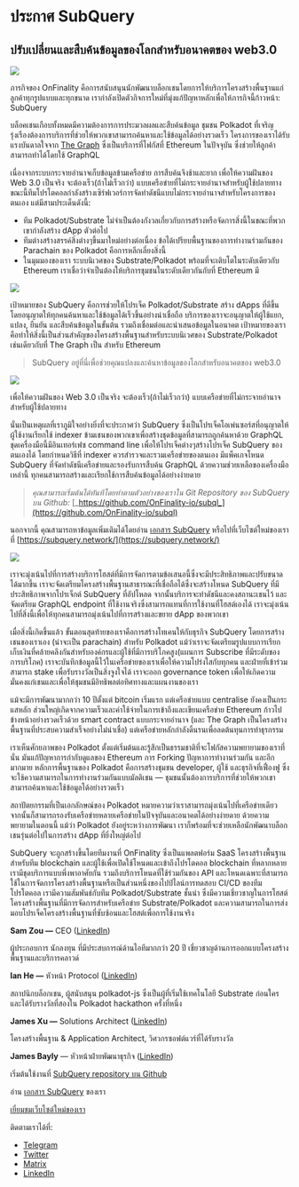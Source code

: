 # ประกาศ SubQuery

## ปรับเปลี่ยนและสืบค้นข้อมูลของโลกสำหรับอนาคตของ web3.0

![](https://miro.medium.com/max/1400/1*J5u22qNxndcuCrFJ1mfGqg.png)

ภารกิจของ OnFinality คือการสนับสนุนนักพัฒนาบล็อกเชนโดยการให้บริการโครงสร้างพื้นฐานแก่ลูกค้าทุกรูปแบบและทุกขนาด เรากำลังเปิดตัวกิจการใหม่ที่มุ่งแก้ปัญหาหลักเพื่อให้ภารกิจนี้ก้าวหน้า: SubQuery

บล็อคเชนเกือบทั้งหมดมีความต้องการการประมวลผลและสืบค้นข้อมูล ชุมชน Polkadot ที่เจริญรุ่งเรืองต้องการบริการที่ช่วยให้พวกเขาสามารถค้นหาและใช้ข้อมูลได้อย่างรวดเร็ว โครงการของเราได้รับแรงบันดาลใจจาก [The Graph](https://thegraph.com/) ซึ่งเป็นบริการที่โฟกัสที่ Ethereum ในปัจจุบัน ซึ่งช่วยให้ลูกค้าสามารถทำได้โดยใช้ GraphQL

เนื่องจากระบบกระจายอำนาจเก็บข้อมูลข้ามเครือข่าย การสืบค้นจึงช้าและยาก เพื่อให้ความฝันของ Web 3.0 เป็นจริง จะต้องเร็ว(ถ้าไม่เร็วกว่า) แบบเครือข่ายที่ไม่กระจายอำนาจสำหรับผู้ใช้ปลายทาง ขณะนี้ทีมโปรโตคอลกำลังสร้างเซิร์ฟเวอร์การจัดทำดัชนีแบบไม่กระจายอำนาจสำหรับโครงการของตนเอง แต่มีสามประเด็นดังนี้:

-   ทีม Polkadot/Substrate ไม่จำเป็นต้องกังวลเกี่ยวกับการสร้างหรือจัดการสิ่งนี้ในขณะที่พวกเขากำลังสร้าง dApp ตัวต่อไป
-   ทีมต่างสร้างสรรค์สิ่งต่างๆขึ้นมาใหม่อย่างต่อเนื่อง ข้อได้เปรียบพื้นฐานของการทำงานร่วมกันของ Parachain ของ Polkadot คือการหลีกเลี่ยงสิ่งนี้
-   ในมุมมองของเรา ระบบนิเวศของ Substrate/Polkadot พร้อมที่จะเติบโตในระดับเดียวกับ Ethereum เราเชื่อว่าจำเป็นต้องให้บริการชุมชนในระดับเดียวกันกับที่ Ethereum มี

![](https://miro.medium.com/max/1400/1*l4b4BXWkczVDaHyv30lLQQ.png)

เป้าหมายของ SubQuery คือการช่วยให้โปรเจ็ค Polkadot/Substrate สร้าง dApps ที่ดีขึ้นโดยอนุญาตให้ทุกคนค้นหาและใช้ข้อมูลได้เร็วขึ้นอย่างน่าเชื่อถือ บริการของเราจะอนุญาตให้ผู้ใช้แยก, แปลง, ยืนยัน และสืบค้นข้อมูลในขั้นต้น รวมถึงเชื่อมต่อและนำเสนอข้อมูลในอนาคต เป้าหมายของเราคือทำให้สิ่งนี้เป็นส่วนสำคัญของโครงสร้างพื้นฐานสำหรับระบบนิเวศของ Substrate/Polkadot เช่นเดียวกับที่ The Graph เป็น สำหรับ Ethereum

> SubQuery อยู่ที่นี่เพื่อช่วยคุณแปลงและค้นหาข้อมูลของโลกสำหรับอนาคตของ web3.0

![](https://miro.medium.com/max/1000/1*IHstJG-hBwQzicLdWkGR5w.png)

เพื่อให้ความฝันของ Web 3.0 เป็นจริง จะต้องเร็ว(ถ้าไม่เร็วกว่า) แบบเครือข่ายที่ไม่กระจายอำนาจสำหรับผู้ใช้ปลายทาง

นั่นเป็นเหตุผลที่เราภูมิใจอย่างยิ่งที่จะประกาศว่า SubQuery ซึ่งเป็นโปรเจ็คโอเพ่นซอร์สที่อนุญาตให้ผู้ใช้งานเรียกใช้ indexer ข้ามเชนของพวกเขาเพื่อสร้างชุดข้อมูลที่สามารถถูกค้นหาด้วย GraphQL ชุดเครื่องมือนี้มีอินเทอร์เฟซ command line เพื่อให้โปรเจ็คต่างๆสร้างโปรเจ็ค SubQuery ของตนเองได้ โดยกำหนดวิธีที่ indexer ควรสำรวจและรวมเครือข่ายของตนเอง มีแพ็คเกจโหนด SubQuery ที่จัดทำดัชนีเครือข่ายและรองรับการสืบค้น GraphQL ด้วยความช่วยเหลือของเครื่องมือเหล่านี้ ทุกคนสามารถสร้างและเรียกใช้การสืบค้นข้อมูลได้อย่างง่ายดาย

> _คุณสามารถเริ่มต้นได้ทันทีโดยทำตามตัวอย่างของเราใน Git Repository ของ SubQuery บน Github:_ [_https://github.com/OnFinality-io/subql_](https://github.com/OnFinality-io/subql)

นอกจากนี้ คุณสามารถหาข้อมูลเพิ่มเติมได้โดยอ่าน [เอกสาร SubQuery](https://doc.subquery.network/) หรือไปที่เว็บไซต์ใหม่ของเราที่ [https://subquery.network/](https://subquery.network/)

![](https://miro.medium.com/max/1000/1*3oA1Hvns1vrImTsmowO_Jw.png)

เราจะมุ่งเน้นไปที่การสร้างบริการโฮสต์ที่มีการจัดการตามข้อเสนอนี้ซึ่งจะมีประสิทธิภาพและปรับขนาดได้มากขึ้น เราจะจัดเตรียมโครงสร้างพื้นฐานสาธารณะที่เชื่อถือได้ซึ่งจะสร้างโหนด SubQuery ที่มีประสิทธิภาพจากโปรเจ็กต์ SubQuery ที่อัปโหลด จากนั้นบริการจะทำดัชนีและคงสถานะเชนไว้ และจัดเตรียม GraphQL endpoint ที่ใช้งานจริงซึ่งสามารถแทนที่การใช้งานที่โฮสต์เองได้ เราจะมุ่งเน้นไปที่สิ่งนี้เพื่อให้ทุกคนสามารถมุ่งเน้นไปที่การสร้างและขยาย dApp ของพวกเขา

เมื่อสิ่งนี้เกิดขึ้นแล้ว ขั้นตอนสุดท้ายของเราคือการสร้างโทเคนให้กับธุรกิจ SubQuery โดยการสร้างเชนของเราเอง (น่าจะเป็น parachain) สำหรับ Polkadot แม้ว่าเราจะจัดเตรียมรูปแบบการเรียกเก็บเงินที่คล้ายคลึงกันสำหรับองค์กรและผู้ใช้ที่มีการบริโภคสูง(แผนการ Subscribe ที่มีระดับของการบริโภค) เราจะบันทึกข้อมูลนี้ไว้ในเครือข่ายของเราเพื่อให้ความโปร่งใสกับทุกคน และฝ่ายที่เข้าร่วมสามารถ stake เพื่อรับรางวัลเป็นสิ่งจูงใจได้ เราจะออก governance token เพื่อให้เกิดความมั่นคงแก่เชนและเพื่อให้ชุมชนมีอิทธิพลต่อทิศทางและแผนงานของเรา

แม้จะมีการพัฒนามากกว่า 10 ปีตั้งแต่ bitcoin เริ่มแรก แต่เครือข่ายแบบ centralise ยังคงเป็นกระแสหลัก ส่วนใหญ่เกิดจากความเร็วและค่าใช้จ่ายในการเข้าถึงและเขียนเครือข่าย Ethereum ก้าวไปข้างหน้าอย่างรวดเร็วด้วย smart contract แบบกระจายอำนาจ (และ The Graph เป็นโครงสร้างพื้นฐานที่ประสบความสำเร็จอย่างไม่น่าเชื่อ) แต่เครือข่ายหลักกำลังดิ้นรนเพื่อลดต้นทุนการทำธุรกรรม

เราเห็นศักยภาพของ Polkadot ตั้งแต่เริ่มต้นและรู้สึกเป็นธรรมชาติที่จะโฟกัสความพยายามของเราที่นั่น มันแก้ปัญหาการกำกับดูแลของ Ethereum การ Forking ปัญหาการทำงานร่วมกัน และอีกมากมาย หลักการพื้นฐานของ Polkadot คือการสร้างชุมชน developer, ผู้ใช้ และธุรกิจที่เฟื่องฟู ซึ่งจะใช้ความสามารถในการทำงานร่วมกันแบบมัลติเชน — ชุมชนนั้นต้องการบริการที่ช่วยให้พวกเขาสามารถค้นหาและใช้ข้อมูลได้อย่างรวดเร็ว

สถาปัตยกรรมที่เป็นเอกลักษณ์ของ Polkadot หมายความว่าเราสามารถมุ่งเน้นไปที่เครือข่ายเดียว จากนั้นก็สามารถรองรับเครือข่ายหลายเครือข่ายในปัจจุบันและอนาคตได้อย่างง่ายดาย ด้วยความพยายามในตอนนี้ แม้ว่า Polkadot ยังอยู่ระหว่างการพัฒนา เราก็พร้อมที่จะช่วยเหลือนักพัฒนาบล็อกเชนรุ่นต่อไปในการสร้าง dApp ที่ยิ่งใหญ่ต่อไป

SubQuery จะถูกสร้างขึ้นโดยทีมงานที่ OnFinality ซึ่งเป็นแพลตฟอร์ม SaaS โครงสร้างพื้นฐานสำหรับทีม blockchain และผู้ใช้เพื่อเปิดใช้โหนดและเข้าถึงโปรโตคอล blockchain ที่หลากหลาย เรามีชุดบริการแบบพึ่งพาอาศัยกัน รวมถึงบริการโหนดที่ใช้ร่วมกันของ API และโหนดเฉพาะที่สามารถใช้ในการจัดการโครงสร้างพื้นฐานหรือเป็นส่วนหนึ่งของไปป์ไลน์การทดสอบ CI/CD ของทีมโปรโตคอล เรามีความสัมพันธ์กับทีม Polkadot/Substrate ชั้นนำ ซึ่งมีความเชี่ยวชาญในการโฮสต์โครงสร้างพื้นฐานที่มีการจัดการสำหรับเครือข่าย Substrate/Polkadot และความสามารถในการส่งมอบโปรเจ็คโครงสร้างพื้นฐานที่ซับซ้อนและโฮสต์เพื่อการใช้งานจริง

**Sam Zou —** CEO ([LinkedIn](https://www.linkedin.com/in/sam-zou-5b8169a/))

ผู้ประกอบการ นักลงทุน ที่มีประสบการณ์ด้านไอทีมากกว่า 20 ปี เชี่ยวชาญด้านการออกแบบโครงสร้างพื้นฐานและบริการคลาวด์

**Ian He —** หัวหน้า Protocol ([LinkedIn](https://www.linkedin.com/in/yin-he-7a266345/))

สถาปนิกบล็อกเชน, ผู้สนับสนุน polkadot-js ซึ่งเป็นผู้ที่เริ่มใช้เทคโนโลยี Substrate ก่อนใคร และได้รับรางวัลที่สองใน Polkadot hackathon ครั้งที่หนึ่ง

**James Xu —** Solutions Architect ([LinkedIn](https://www.linkedin.com/in/zhexu/))

โครงสร้างพื้นฐาน & Application Architect, วิศวกรซอฟต์แวร์ที่ได้รับรางวัล

**James Bayly** — หัวหน้าฝ่ายพัฒนาธุรกิจ ([LinkedIn](https://www.linkedin.com/in/james-bayly/))

เริ่มต้นใช้งานที่ [ SubQuery repository บน Github](https://github.com/OnFinality-io/subql)

อ่าน [เอกสาร SubQuery](https://doc.subquery.network/) ของเรา

[เยี่ยมชมเว็บไซต์ใหม่ของเรา](https://subquery.network/)

ติดตามเราได้ที่:

-   [Telegram](https://t.me/subquerynetwork)
-   [Twitter](https://twitter.com/subquerynetwork)
-   [Matrix](https://matrix.to/#/%23subquery:matrix.org)
-   [LinkedIn](https://www.linkedin.com/company/subquery)